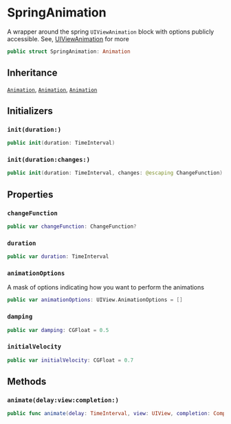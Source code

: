 # SpringAnimation

A wrapper around the spring `UIViewAnimation` block with options publicly accessible. See, [UIViewAnimation](apple-reference-documentation:​//hsEaMPVO1d) for more

``` swift
public struct SpringAnimation: Animation 
```

> 

> 

## Inheritance

[`Animation`](/Animation), [`Animation`](/Animation), [`Animation`](/Animation)

## Initializers

### `init(duration:)`

``` swift
public init(duration: TimeInterval) 
```

### `init(duration:changes:)`

``` swift
public init(duration: TimeInterval, changes: @escaping ChangeFunction) 
```

## Properties

### `changeFunction`

``` swift
public var changeFunction: ChangeFunction?
```

### `duration`

``` swift
public var duration: TimeInterval
```

### `animationOptions`

A mask of options indicating how you want to perform the animations

``` swift
public var animationOptions: UIView.AnimationOptions = []
```

### `damping`

``` swift
public var damping: CGFloat = 0.5
```

### `initialVelocity`

``` swift
public var initialVelocity: CGFloat = 0.7
```

## Methods

### `animate(delay:view:completion:)`

``` swift
public func animate(delay: TimeInterval, view: UIView, completion: CompletionHandler?) 
```
